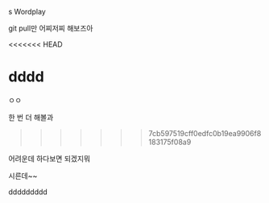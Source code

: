 s Wordplay

git pull만 어찌저찌 해보즈아

<<<<<<< HEAD






dddd
=======
ㅇㅇ

한 번 더 해볼과
>>>>>>> 7cb597519cff0edfc0b19ea9906f8183175f08a9

어려운데 하다보면 되겠지뭐

시른데~~

ddddddddd
